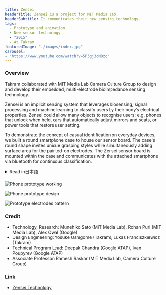 ```yaml
---
title: Zensei
headerTitle: Zensei is a project for MIT Media Lab.
headerSubtitle: It communicates their new sensing technology.
tags:
  - Prototype and animation
  - New sensor technology
  - "2015"
  - At Takram
featuredImage: "./images/index.jpg"
carousel:
- "https://www.youtube.com/watch?v=5P3gj3cMOzc"
---
```


### Overview

Takram collaborated with MIT Media Lab Camera Culture Group to design and develop their embedded, multi-electrode bioimpedance sensing technology.

Zensei is an implicit sensing system that leverages biosensing, signal processing and machine learning to classify users by their body’s electrical properties. Zensei could allow many objects to recognise users; e.g. phones that unlock when held, cars that automatically adjust mirrors and seats, or power tools that restore user setting.

To demonstrate the concept of casual identification on everyday devices, we built a round smartphone case to house our sensor board. The case's round shape invites unique grasping styles while simultaneously adding surface area for the painted-on electrodes. The Zensei sensor board is mounted within the case and communicates with the attached smartphone via bluetooth for continuous classification.

<div class="ja">
<details>
<summary>Read in日本語</summary>

Takramは、MIT Media Lab Camera Culture Groupが開発する生体インピーダンスセンシング技術「Zensei」のデザインに協力した。

Zenseiは、生体センシング、信号処理、機械学習を使って、身体の電気特性をもとにユーザ認証を行う技術である。Zenseiを使うことで様々なオブジェクトがユーザを認識できるようになる可能性がある。例えば、握るだけでロック解除ができるスマートフォンや、乗車するだけで自動的にミラーやシート位置を調整してくれる車、ユーザごとの設定やパーミッションを保存できる電動工具などへの応用が期待されている。

この「連続的な動作の中で行われる認証」というコンセプトを日常的な文脈において実証するために、Takramでは円形のスマートフォンケースをデザインし、センサ基板を組み込んだ。ケースの形状は、様々な持ち方をアフォードしながら、どんな持ち方をしてもペイントされた電極に触れるようにデザインされている。組み込まれたセンサ基板は、スマートフォンへBluetooth経由で機械学習による分類結果を通信している。

</details>
</div>

###

![Phone prototype working](./images/zensei03.jpg)

![Phone prototype design](./images/zensei04.jpg)

![Prototype electrodes pattern](./images/zensei05.jpg)

### Credit

* Technology, Research: Munehiko Sato (MIT Media Lab), Rohan Puri (MIT Media Lab), Alex Owal (Google)
* Design Engineering: Yosuke Ushigome (Takram), Lukas Franciszkiewicz (Takram)
* Technical Program Lead: Deepak Chandra (Google ATAP), Ivan Poupyrev (Google ATAP)
* Associate Professor: Ramesh Raskar (MIT Media Lab, Camera Culture Group)

### Link

* [Zensei Technology](http://zensei.technology/)
